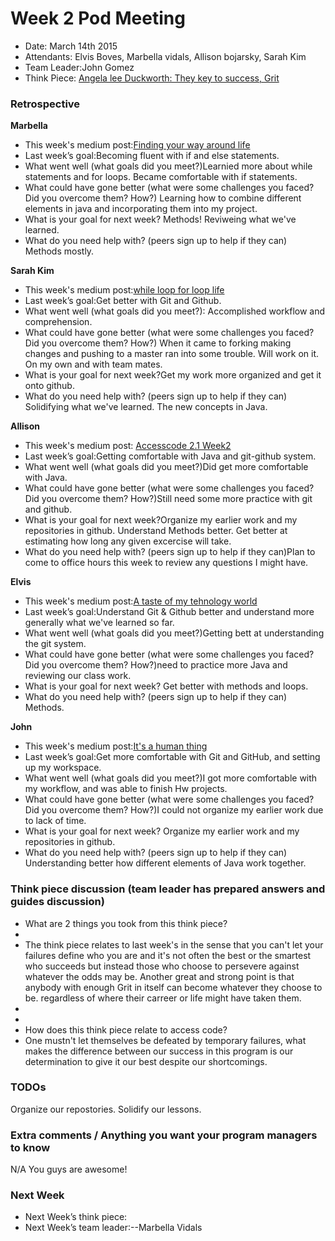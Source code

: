 # Week 2 Pod Meeting

* Date: March 14th 2015
* Attendants: Elvis Boves, Marbella vidals, Allison bojarsky, Sarah Kim
* Team Leader:John Gomez
* Think Piece: [Angela lee Duckworth: They key to success, Grit](http://www.ted.com/talks/angela_lee_duckworth_the_key_to_success_grit?language=en)

### Retrospective

**Marbella**

* This week's medium post:[Finding your way around life](https://medium.com/@Vidals047M/finding-your-way-around-life-14019d5cc9c2)
* Last week’s goal:Becoming fluent with if and else statements.
* What went well (what goals did you meet?)Learnied more about while statements and for loops. Became comfortable with if statements. 
* What could have gone better (what were some challenges you faced? Did you overcome them? How?) Learning how to combine different elements in java and incorporating them into my project.
* What is your goal for next week? Methods! Reviweing what we've learned. 
* What do you need help with? (peers sign up to help if they can) Methods mostly.

**Sarah Kim**

* This week's medium post:[while loop for loop life](https://medium.com/@sarahkim0925/while-loop-for-loop-life-f2a88bc15154)
* Last week’s goal:Get better with Git and Github.
* What went well (what goals did you meet?): Accomplished workflow and comprehension.  
* What could have gone better (what were some challenges you faced? Did you overcome them? How?) When it came to forking making changes and pushing to a master ran into some trouble. Will work on it. On my own and with team mates.
* What is your goal for next week?Get my work more organized and get it onto github.
* What do you need help with? (peers sign up to help if they can) Solidifying what we've learned. The new concepts in Java. 

**Allison**

* This week's medium post: [Accesscode 2.1 Week2](https://medium.com/@alizinha/access-code-2-1-week-2-e0eed0816570)
* Last week’s goal:Getting comfortable with Java and git-github system. 
* What went well (what goals did you meet?)Did get more comfortable with Java.
* What could have gone better (what were some challenges you faced? Did you overcome them? How?)Still need some more practice with git and github. 
* What is your goal for next week?Organize my earlier work and my repositories in github. Understand Methods better. Get better at estimating how long any given excercise will take.
* What do you need help with? (peers sign up to help if they can)Plan to come to office hours this week to review any questions I might have. 

**Elvis**

* This week's medium post:[A taste of my tehnology world](https://medium.com/@BovesElvis/a-little-taste-of-my-technology-world-56a2be6c3ff5)
* Last week’s goal:Understand Git & Github better and understand more generally what we've learned so far.
* What went well (what goals did you meet?)Getting bett at understanding the git system. 
* What could have gone better (what were some challenges you faced? Did you overcome them? How?)need to practice more Java and reviewing our class work. 
* What is your goal for next week? Get better with methods and loops.
* What do you need help with? (peers sign up to help if they can) Methods. 

**John**

* This week's medium post:[It's a human thing](https://medium.com/@lighterletter/it-s-a-human-thing-4d21bd745bb4)
* Last week’s goal:Get more comfortable with Git and GitHub, and setting up my workspace.
* What went well (what goals did you meet?)I got more comfortable with my workflow, and was able to finish Hw projects.
* What could have gone better (what were some challenges you faced? Did you overcome them? How?)I could not organize my earlier work due to lack of time.
* What is your goal for next week? Organize my earlier work and my repositories in github.
* What do you need help with? (peers sign up to help if they can) Understanding better how different elements of Java work together. 

### Think piece discussion (team leader has prepared answers and guides discussion)

* What are 2 things you took from this think piece? 
* 
* The think piece relates to last week's in the sense that you can't let your failures define who you are and it's not often the best or the smartest who succeeds but instead those who choose to persevere against whatever the odds may be. Another great and strong point is that anybody with enough Grit in itself can become whatever they choose to be. regardless of where their carreer or life might have taken them. 
* 
* 
* How does this think piece relate to access code?
* One mustn't let themselves be defeated by temporary failures, what makes the difference between our success in this program is our determination to give it our best despite our shortcomings. 

### TODOs
Organize our repostories.
Solidify our lessons. 

### Extra comments / Anything you want your program managers to know
N/A You guys are awesome!

### Next Week

* Next Week’s think piece:
* Next Week’s team leader:--Marbella Vidals


